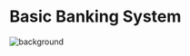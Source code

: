 # Basic Banking System
![background](https://user-images.githubusercontent.com/88147156/132211825-95c461aa-ce10-4629-8f21-f422a8ef4eb7.png)

